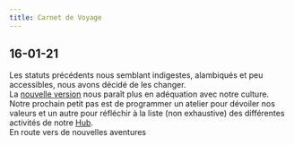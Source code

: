 ```yaml
---
title: Carnet de Voyage
---
```

## 16-01-21
Les statuts précédents nous semblant indigestes, alambiqués et peu accessibles, nous avons décidé de les changer.  
La [nouvelle version](statuts) nous paraît plus en adéquation avec notre culture.  
Notre prochain petit pas est de programmer un atelier pour dévoiler nos valeurs et un autre pour réfléchir à la liste (non exhaustive) des différentes activités de notre [Hub](lexique).   
En route vers de nouvelles aventures
